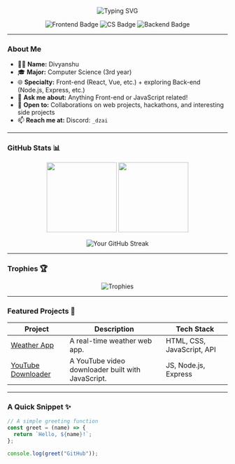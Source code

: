 <!-- Banner or short introduction -->
<p align="center">
  <img src="https://readme-typing-svg.herokuapp.com?font=Fira+Code&size=22&pause=1000&color=00FFEE&center=true&vCenter=true&width=435&lines=Hey+there,+I'm+Divyanshu!;Frontend+Developer+%7C+CS+Student;Learning+Backend+%7C+Open+to+Collab" alt="Typing SVG" />
</p>

<p align="center">
  <img src="https://img.shields.io/badge/Frontend%20Dev-Learning-brightgreen?style=for-the-badge" alt="Frontend Badge"/>
  <img src="https://img.shields.io/badge/CS-3rd%20Year-blue?style=for-the-badge" alt="CS Badge"/>
  <img src="https://img.shields.io/badge/Backend-Explorer-orange?style=for-the-badge" alt="Backend Badge"/>
</p>

---

### About Me
- 👨‍💻 **Name:** Divyanshu  
- 🎓 **Major:** Computer Science (3rd year)  
- 🌐 **Specialty:** Front-end (React, Vue, etc.) + exploring Back-end (Node.js, Express, etc.)  
- 💬 **Ask me about:** Anything Front-end or JavaScript related!  
- 🤝 **Open to:** Collaborations on web projects, hackathons, and interesting side projects  
- 📫 **Reach me at:** Discord: `_dzai`  

---

### GitHub Stats 📊
<p align="center">
  <img height="160px" src="https://github-readme-stats.vercel.app/api?username=DivyanshuxOP&show_icons=true&theme=dark&count_private=true" />
  <img height="160px" src="https://github-readme-stats.vercel.app/api/top-langs/?username=DivyanshuxOP&layout=compact&theme=dark" />
</p>

<p align="center">
  <img src="https://github-readme-streak-stats.herokuapp.com/?user=DivyanshuxOP&theme=dark" alt="Your GitHub Streak" />
</p>

---

### Trophies 🏆
<p align="center">
  <img src="https://github-profile-trophy.vercel.app/?username=DivyanshuxOP&theme=darkhub&no-frame=true&row=1&column=6" alt="Trophies" />
</p>

---

### Featured Projects 🚀
| Project | Description | Tech Stack |
|---------|------------|------------|
| [Weather App](https://github.com/DivyanshuxOP/weather-app) | A real-time weather web app. | HTML, CSS, JavaScript, API |
| [YouTube Downloader](https://github.com/DivyanshuxOP/youtube-downloader) | A YouTube video downloader built with JavaScript. | JS, Node.js, Express |

---

### A Quick Snippet ✨
```js
// A simple greeting function
const greet = (name) => {
  return `Hello, ${name}!`;
};

console.log(greet("GitHub"));
